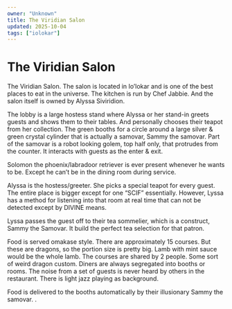 ```yaml
---
owner: "Unknown"
title: The Viridian Salon
updated: 2025-10-04
tags: ["iolokar"]
---
```


# The Viridian Salon

The Viridian Salon. The salon is located in Io’lokar and is one of the best places to eat in the universe. The kitchen is run by Chef Jabbie. And the salon itself is owned by Alyssa Siviridion.

The lobby is a large hostess stand where Alyssa or her stand-in greets guests and shows them to their tables. And personally chooses their teapot from her collection. The green booths for a circle around a large silver & green crystal cylinder that is actually a samovar, Sammy the samovar. Part of the samovar is a robot looking golem, top half only, that protrudes from the counter. It interacts with guests as the enter & exit.

Solomon the phoenix/labradoor retriever is ever present whenever he wants to be. Except he can’t be in the dining room during service.

Alyssa is the hostess/greeter. She picks a special teapot for every guest. The entire place is bigger except for one
“SCIF” essentially. However, Lyssa has a method for listening into that room at real time that can not be detected except by DIVINE means.

Lyssa passes the guest off to their tea sommelier, which is a construct, Sammy the Samovar. It build the perfect tea selection for that patron.

Food is served omakase style. There are approximately 15 courses. But these are dragons, so the portion size is pretty big. Lamb with mint sauce would be the whole lamb. The courses are shared by 2 people. Some sort of weird dragon custom. Diners are always segregated into booths or rooms. The noise from a set of guests is never heard by others in the restaurant. There is light jazz playing as background.

Food is delivered to the booths  automatically by their illusionary Sammy the samovar. .
